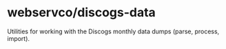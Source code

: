 # webservco/discogs-data
Utilities for working with the Discogs monthly data dumps (parse, process, import).
